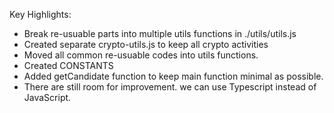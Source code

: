
Key Highlights:

- Break re-usuable parts into multiple utils functions in ./utils/utils.js
- Created separate crypto-utils.js to keep all crypto activities
- Moved all common re-usuable codes into utils functions.
- Created CONSTANTS
- Added getCandidate function to keep main function minimal as possible.
- There are still room for improvement. we can use Typescript instead of JavaScript.
